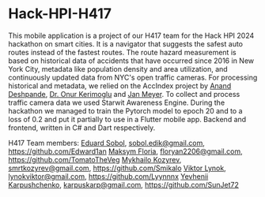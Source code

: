 # Hack-HPI-H417
This mobile application is a project of our H417 team for the Hack HPI 2024 hackathon on smart cities. It is a navigator that suggests the safest auto routes instead of the fastest routes. The route hazard measurement is based on historical data of accidents that have occurred since 2016 in New York City, metadata like population density and area utilization, and continuously updated data from NYC's open traffic cameras. 
For processing historical and metadata, we relied on the AccIndex project by [Anand Deshpande](https://www.linkedin.com/in/anandbd/), [Dr. Onur Kerimoglu](https://www.linkedin.com/in/onur-kerimoglu/) and [Jan Meyer](https://www.linkedin.com/in/jan-meyer-9a8269127/). To collect and process traffic camera data we used Starwit Awareness Engine. 
During the hackathon we managed to train the Pytorch model to epoch 20 and to a loss of 0.2 and put it partially to use in a Flutter mobile app. Backend and frontend, written in C# and Dart respectively.

H417 Team members:
[Eduard Sobol](https://www.linkedin.com/in/eduard-sobol/), sobol.edik@gmail.com, https://github.com/Edward1an
[Maksym Floria](https://www.linkedin.com/in/maksym-floria-9b1a64296?utm_source=share&utm_campaign=share_via&utm_content=profile&utm_medium=android_app), floryan2206@gmail.com, https://github.com/TomatoTheVeg
[Mykhailo Kozyrev](https://www.linkedin.com/in/misha-kozyrev-143410282?utm_source=share&utm_campaign=share_via&utm_content=profile&utm_medium=android_app), smrtkozyrev@gmail.com, https://github.com/Smikalo
[Viktor Lynok](https://www.linkedin.com/in/viktor-lynok-7352ba292?utm_source=share&utm_campaign=share_via&utm_content=profile&utm_medium=ios_app), lynokviktor@gmail.com, https://github.com/Lyynnnx
[Yevhenii Karpushchenko](https://www.linkedin.com/in/yevhenii-karpushchenko-882a84225/), karpuskarp@gmail.com, https://github.com/SunJet72
